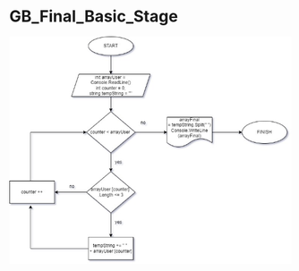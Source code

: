 # GB_Final_Basic_Stage
![Schema](https://raw.githubusercontent.com/MaxiRage/GB_Final_Basic_Stage/task_2/DZ%20Final.jpg)